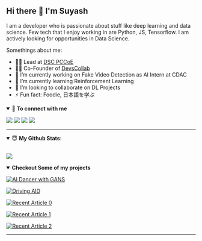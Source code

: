## Hi there 👋 I'm Suyash

I am a developer who is passionate about stuff like deep learning and data science. Few tech that I enjoy working in are Python, JS, Tensorflow. I am actively looking for opportunities in Data Science.

Somethings about me:

- 🦸‍♂️ Lead at [DSC PCCoE](https://twitter.com/dscpccoe)
- 👨‍💻 Co-Founder of [DevsCollab](https://github.com/devscollab)
- 🔭 I’m currently working on Fake Video Detection as AI Intern at CDAC
- 🌱 I’m currently learning Reinforcement Learning
- 👯 I’m looking to collaborate on DL Projects
- ⚡ Fun fact: Foodie,
  日本語を学ぶ

<details open>
<summary>🤝 <b>To connect with me</b></summary>

<p>
 
[<img src ="https://img.shields.io/badge/portfolio-%23.svg?&style=for-the-badge&logo=&logoColor=white%22">](https://suyashsonawane.github.io/)
[<img src="https://img.shields.io/badge/twitter-%231DA1F2.svg?&style=for-the-badge&logo=twitter&logoColor=white" />](https://twitter.com/SuyashYSonawane) 
[<img src="https://img.shields.io/badge/medium-%2312100E.svg?&style=for-the-badge&logo=medium&logoColor=white" />](https://towardsdatascience.com/@suyashsonawane007)
[<img src="https://img.shields.io/badge/linkedin-%230077B5.svg?&style=for-the-badge&logo=linkedin&logoColor=white" />](https://www.linkedin.com/in/suyash-sonawane-44661417b/)

</p>

</details>

---

<details open>
 <summary> 😇 <b>My Github Stats</b>: </summary>

<br>

<p align>
  <img src = "https://github-readme-stats.vercel.app/api?username=suyashsonawane">
  <!-- <img src = "https://github-readme-stats.vercel.app/api/top-langs/?username=suyashsonawane&hide=css,js,html&theme=tokyonight"> -->
</p>

</details>

<details open> 
 <summary><b>Checkout Some of my projects</b></summary>

[![AI Dancer with GANS](https://img.youtube.com/vi/kDGQDVmToVI/0.jpg)](https://www.youtube.com/watch?v=kDGQDVmToVI)

[![Driving AID](https://img.youtube.com/vi/1P_GYSFTXnc/0.jpg)](https://www.youtube.com/watch?v=1P_GYSFTXnc)

<a target="_blank" href="https://github-readme-medium-recent-article.vercel.app/medium/@suyashsonawane007/0"><img src="https://github-readme-medium-recent-article.vercel.app/medium/@suyashsonawane007/0" alt="Recent Article 0"></a>

<a target="_blank" href="https://github-readme-medium-recent-article.vercel.app/medium/@suyashsonawane007/1"><img src="https://github-readme-medium-recent-article.vercel.app/medium/@suyashsonawane007/1" alt="Recent Article 1"></a>

<a target="_blank" href="https://github-readme-medium-recent-article.vercel.app/medium/@suyashsonawane007/2"><img src="https://github-readme-medium-recent-article.vercel.app/medium/@suyashsonawane007/2" alt="Recent Article 2"></a>

</details>

---
